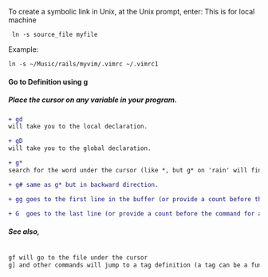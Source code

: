 To create a symbolic link in Unix, at the Unix prompt, enter: This is for local machine

```
 ln -s source_file myfile

```

Example:

```
ln -s ~/Music/rails/myvim/.vimrc ~/.vimrc1

```

#### Go to Definition using g

##### Place the cursor on any variable in your program.

```diff
+ gd 
will take you to the local declaration.

+ gD 
will take you to the global declaration.

+ g* 
search for the word under the cursor (like *, but g* on 'rain' will find words like 'rainbow').

+ g# same as g* but in backward direction.

+ gg goes to the first line in the buffer (or provide a count before the command for a specific line).

+ G  goes to the last line (or provide a count before the command for a specific line).

```
##### See also,

```diff

gf will go to the file under the cursor
g] and other commands will jump to a tag definition (a tag can be a function or variable name, or more).

```